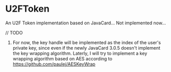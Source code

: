 # U2FToken
An U2F Token implementation based on JavaCard... Not implemented now...

// TODO  
1. For now, the key handle will be implemented as the index of the user's private key, since even if the newly JavaCard 3.0.5 doesn't implement the key wrapping algorithm.
Laterly, I will try to implement a key wrapping algorithm based on AES according to <https://github.com/paulej/AESKeyWrap>
